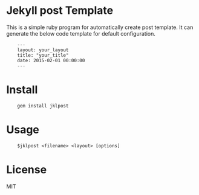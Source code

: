 # Jekyll post Template

This is a simple ruby program for automatically create post template.
It can generate the below code template for default configuration.

        ---
        layout: your_layout
        title: "your_title"
        date: 2015-02-01 00:00:00
        ---

# Install

        gem install jklpost

# Usage

        $jklpost <filename> <layout> [options]
# License

MIT
